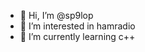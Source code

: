 - 👋 Hi, I’m @sp9lop
- 👀 I’m interested in hamradio
- 🌱 I’m currently learning c++


<!---
sp9lop/sp9lop is a ✨ special ✨ repository because its `README.md` (this file) appears on your GitHub profile.
You can click the Preview link to take a look at your changes.
--->
